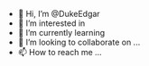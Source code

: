 - 👋 Hi, I’m @DukeEdgar
- 👀 I’m interested in 
- 🌱 I’m currently learning 
- 💞️ I’m looking to collaborate on ...
- 📫 How to reach me ...

<!---
DukeEdgar/DukeEdgar is a ✨ special ✨ repository because its `README.md` (this file) appears on your GitHub profile.
You can click the Preview link to take a look at your changes.
--->
